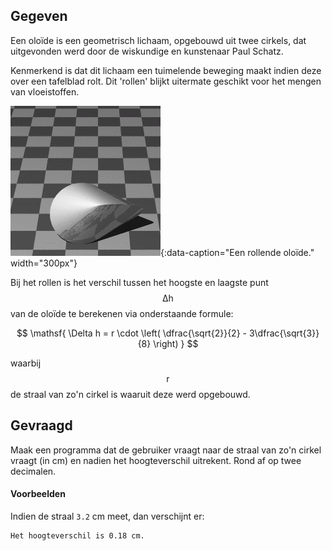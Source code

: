 ## Gegeven
Een oloïde is een geometrisch lichaam, opgebouwd uit twee cirkels, dat uitgevonden werd door de wiskundige en kunstenaar Paul Schatz.

Kenmerkend is dat dit lichaam een tuimelende beweging maakt indien deze over een tafelblad rolt. Dit 'rollen' blijkt uitermate geschikt voor het mengen van vloeistoffen.

![Een rollende oloïde.](media/ani_oloid.gif "Een rollende oloïde."){:data-caption="Een rollende oloïde." width="300px"}

Bij het rollen is het verschil tussen het hoogste en laagste punt $$\mathsf{\Delta h}$$ van de oloïde te berekenen via onderstaande formule:

$$
\mathsf{ \Delta h = r \cdot \left( \dfrac{\sqrt{2}}{2} - 3\dfrac{\sqrt{3}}{8} \right) }
$$

waarbij $$\mathsf{r}$$ de straal van zo'n cirkel is waaruit deze werd opgebouwd.

## Gevraagd
Maak een programma dat de gebruiker vraagt naar de straal van zo'n cirkel vraagt (in cm) en nadien het hoogteverschil uitrekent. Rond af op twee decimalen.

#### Voorbeelden
Indien de straal `3.2` cm meet, dan verschijnt er:

```
Het hoogteverschil is 0.18 cm.
```
